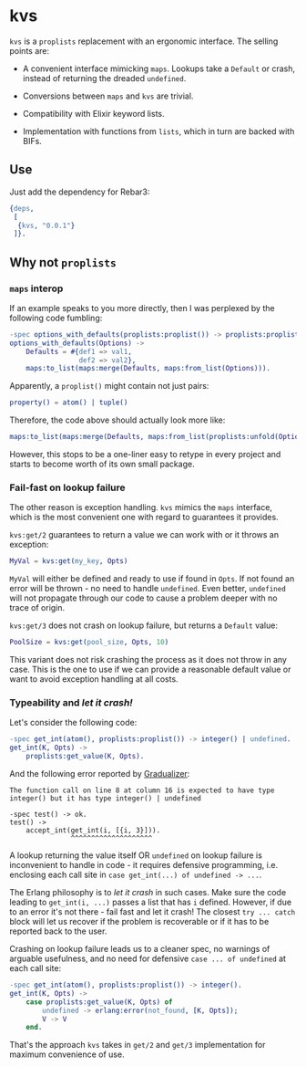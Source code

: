 # kvs

`kvs` is a `proplists` replacement with an ergonomic interface.
The selling points are:

- A convenient interface mimicking `maps`.
  Lookups take a `Default` or crash, instead of returning the dreaded `undefined`.

- Conversions between `maps` and `kvs` are trivial.

- Compatibility with Elixir keyword lists.

- Implementation with functions from `lists`, which in turn are backed with BIFs.


## Use

Just add the dependency for Rebar3:

```erlang
{deps,
 [
  {kvs, "0.0.1"}
 ]}.
```


## Why not `proplists`

### `maps` interop

If an example speaks to you more directly,
then I was perplexed by the following code fumbling:

```erlang
-spec options_with_defaults(proplists:proplist()) -> proplists:proplist().
options_with_defaults(Options) ->
    Defaults = #{def1 => val1,
                 def2 => val2},
    maps:to_list(maps:merge(Defaults, maps:from_list(Options))).
```

Apparently, a `proplist()` might contain not just pairs:

```erlang
property() = atom() | tuple()
```

Therefore, the code above should actually look more like:

```erlang
maps:to_list(maps:merge(Defaults, maps:from_list(proplists:unfold(Options)))).
```

However, this stops to be a one-liner easy to retype in every project
and starts to become worth of its own small package.

### Fail-fast on lookup failure

The other reason is exception handling.
`kvs` mimics the `maps` interface, which is the most convenient one with
regard to guarantees it provides.

`kvs:get/2` guarantees to return a value we can work with or it throws
an exception:

```erlang
MyVal = kvs:get(my_key, Opts)
```

`MyVal` will either be defined and ready to use if found in `Opts`.
If not found an error will be thrown - no need to handle `undefined`.
Even better, `undefined` will not propagate through our code to cause a problem
deeper with no trace of origin.

`kvs:get/3` does not crash on lookup failure, but returns a `Default` value:

```erlang
PoolSize = kvs:get(pool_size, Opts, 10)
```

This variant does not risk crashing the process as it does not throw in any case.
This is the one to use if we can provide a reasonable default value or
want to avoid exception handling at all costs.

### Typeability and _let it crash!_

Let's consider the following code:

```erlang
-spec get_int(atom(), proplists:proplist()) -> integer() | undefined.
get_int(K, Opts) ->
    proplists:get_value(K, Opts).
```

And the following error reported by [Gradualizer](https://github.com/josefs/Gradualizer):

```
The function call on line 8 at column 16 is expected to have type integer() but it has type integer() | undefined

-spec test() -> ok.
test() ->
    accept_int(get_int(i, [{i, 3}])).
               ^^^^^^^^^^^^^^^^^^^^
```

A lookup returning the value itself OR `undefined` on lookup failure is
inconvenient to handle in code - it requires defensive programming,
i.e. enclosing each call site in `case get_int(...) of undefined -> ...`.

The Erlang philosophy is to _let it crash_ in such cases.
Make sure the code leading to `get_int(i, ...)` passes a list that has `i` defined.
However, if due to an error it's not there - fail fast and let it crash!
The closest `try ... catch` block will let us recover if the problem is
recoverable or if it has to be reported back to the user.

Crashing on lookup failure leads us to a cleaner spec, no warnings of arguable usefulness,
and no need for defensive `case ... of undefined` at each call site:

```erlang
-spec get_int(atom(), proplists:proplist()) -> integer().
get_int(K, Opts) ->
    case proplists:get_value(K, Opts) of
        undefined -> erlang:error(not_found, [K, Opts]);
        V -> V
    end.
```

That's the approach `kvs` takes in `get/2` and `get/3` implementation
for maximum convenience of use.
